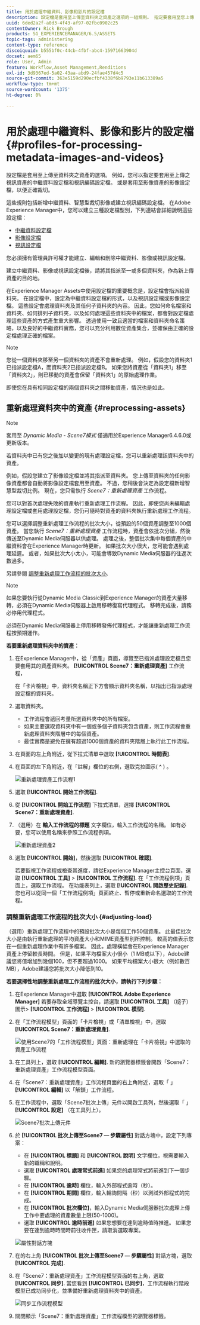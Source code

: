 ```yaml
---
title: 用於處理中繼資料、影像和影片的設定檔
description: 設定檔是套用至上傳至資料夾之資產之選項的一組規則。 指定要套用至您上傳之視訊資產的中繼資料設定檔和視訊編碼設定檔。 對於影像資產，您也可以指定要套用至影像資產的影像設定檔，以正確加以裁切。
uuid: 6ded2a2f-a0d3-4f43-af97-02fbc0902c25
contentOwner: Rick Brough
products: SG_EXPERIENCEMANAGER/6.5/ASSETS
topic-tags: administering
content-type: reference
discoiquuid: b555bf0c-44cb-4fbf-abc4-15971663904d
docset: aem65
role: User, Admin
feature: Workflow,Asset Management,Renditions
exl-id: 3d9367ed-5a02-43aa-abd9-24fae457d4c5
source-git-commit: 363e5159d290ecfbf4338f6b9793e11b613389a5
workflow-type: tm+mt
source-wordcount: '1375'
ht-degree: 0%

---
```


# 用於處理中繼資料、影像和影片的設定檔{#profiles-for-processing-metadata-images-and-videos}

設定檔是套用至上傳至資料夾之資產的選項。 例如，您可以指定要套用至上傳之視訊資產的中繼資料設定檔和視訊編碼設定檔。 或是套用至影像資產的影像設定檔，以便正確裁切。

這些規則包括新增中繼資料、智慧型裁切影像或建立視訊編碼設定檔。 在Adobe Experience Manager中，您可以建立三種設定檔型別，下列連結會詳細說明這些設定檔：

* [中繼資料設定檔](/help/assets/metadata-config.md#metadata-profiles)
* [影像設定檔](/help/assets/image-profiles.md)
* [視訊設定檔](/help/assets/video-profiles.md)

您必須擁有管理員許可權才能建立、編輯和刪除中繼資料、影像或視訊設定檔。

建立中繼資料、影像或視訊設定檔後，請將其指派至一或多個資料夾，作為新上傳資產的目的地。

在Experience Manager Assets中使用設定檔的重要概念是，設定檔會指派給資料夾。 在設定檔中，設定為中繼資料設定檔的形式，以及視訊設定檔或影像設定檔。 這些設定會處理資料夾及其任何子資料夾的內容。 因此，您如何命名檔案和資料夾、如何排列子資料夾，以及如何處理這些資料夾中的檔案，都會對設定檔處理這些資產的方式產生重大影響。
透過使用一致且適當的檔案和資料夾命名策略，以及良好的中繼資料實務，您可以充分利用數位資產集合，並確保由正確的設定檔處理正確的檔案。

>[!NOTE]
>
>您從一個資料夾移至另一個資料夾的資產不會重新處理。 例如，假設您的資料夾1已指派設定檔A，而資料夾2已指派設定檔B。 如果您將資產從「資料夾1」移至「資料夾2」，則已移動的資產會保留「資料夾1」的原始處理作業。
>
>即使您在具有相同設定檔的兩個資料夾之間移動資產，情況也是如此。

## 重新處理資料夾中的資產 {#reprocessing-assets}

>[!NOTE]
>
>套用至 *Dynamic Media - Scene7模式* 僅適用於Experience Manager6.4.6.0或更新版本。

若資料夾中已有您之後加以變更的現有處理設定檔，您可以重新處理該資料夾中的資產。

例如，假設您建立了影像設定檔並將其指派至資料夾。 您上傳至資料夾的任何影像資產都會自動將影像設定檔套用至資產。 不過，您稍後會決定為設定檔新增智慧型裁切比例。 現在，您只需執行 *Scene7：重新處理資產* 工作流程。

您可以對首次處理失敗的資產執行重新處理工作流程。 因此，即使您尚未編輯處理設定檔或套用處理設定檔，您仍可隨時對資產的資料夾執行重新處理工作流程。

您可以選擇調整重新處理工作流程的批次大小，從預設的50個資產調整至1000個資產。 當您執行 _Scene7：重新處理資產_ 工作流程時，資產會依批次分組，然後傳送至Dynamic Media伺服器以供處理。 處理之後，整個批次集中每個資產的中繼資料會在Experience Manager時更新。 如果批次大小很大，您可能會遇到處理延遲。 或者，如果批次大小太小，可能會導致Dynamic Media伺服器的往返次數過多。

另請參閱 [調整重新處理工作流程的批次大小](#adjusting-load).

>[!NOTE]
>
>如果您要執行從Dynamic Media Classic到Experience Manager的資產大量移轉，必須在Dynamic Media伺服器上啟用移轉復寫代理程式。 移轉完成後，請務必停用代理程式。
>
>必須在Dynamic Media伺服器上停用移轉發佈代理程式，才能讓重新處理工作流程按預期運作。

<!-- Batch size is the number of assets that are amalgamated into a single IPS (Dynamic Media’s Image Production System) job. When you run the Scene7: Reprocess Assets workflow, the job is triggered on IPS. The number of IPS jobs that are triggered is based on the total number of assets in the folder, divided by the batch size. For example, suppose you had a folder with 150 assets and a batch size of 50. In this case, three IPS jobs are triggered. The assets are updated when the entire batch size (50 in our example) is processed in IPS. The job then moves onto the next IPS job and so on until complete. If you increase the batch size, you may notice a longer delay with assets getting updated. -->

**若要重新處理資料夾中的資產：**

1. 在Experience Manager中，從「資產」頁面，導覽至已指派處理設定檔且您要套用其的資產資料夾。 **[!UICONTROL Scene7：重新處理資產]** 工作流程，

   在「卡片檢視」中，資料夾名稱正下方會顯示資料夾名稱，以指出已指派處理設定檔的資料夾。

1. 選取資料夾。

   * 工作流程會遞回考量所選資料夾中的所有檔案。
   * 如果主要選取資料夾中有一個或多個子資料夾包含資產，則工作流程會重新處理資料夾階層中的每個資產。
   * 最佳實務是避免在擁有超過1000個資產的資料夾階層上執行此工作流程。

1. 在頁面的左上角附近，從下拉式清單中選取 **[!UICONTROL 時間表]**.
1. 在頁面的左下角附近，在「註解」欄位的右側，選取克拉圖示( **^** ) 。

   ![重新處理資產工作流程1](/help/assets/assets/reprocess-assets1.png)

1. 選取 **[!UICONTROL 開始工作流程]**.
1. 從 **[!UICONTROL 開始工作流程]** 下拉式清單，選擇 **[!UICONTROL Scene7：重新處理資產]**.
1. （選用）在 **輸入工作流程的標題** 文字欄位，輸入工作流程的名稱。 如有必要，您可以使用名稱來參照工作流程例項。

   ![重新處理資產2](/help/assets/assets/reprocess-assets2.png)

1. 選取 **[!UICONTROL 開始]**，然後選取 **[!UICONTROL 確認]**.

   若要監視工作流程或檢查其進度，請從Experience Manager主控台頁面，選取 **[!UICONTROL 工具]** > **[!UICONTROL 工作流程]**. 在「工作流程例項」頁面上，選取工作流程。 在功能表列上，選取 **[!UICONTROL 開啟歷史記錄]**. 您也可以從同一個「工作流程例項」頁面終止、暫停或重新命名選取的工作流程。

### 調整重新處理工作流程的批次大小 {#adjusting-load}

（選用）重新處理工作流程中的預設批次大小是每個工作50個資產。 此最佳批次大小是由執行重新處理的平均資產大小和MIME資產型別所控制。 較高的值表示您在一個重新處理作業中有許多檔案。 因此，處理橫幅會在Experience Manager資產上停留較長時間。 但是，如果平均檔案大小很小（1 MB或以下），Adobe建議您將值增加到幾個100，但不要超過1000。 如果平均檔案大小很大（例如數百MB），Adobe建議您將批次大小降低到10。

**若要選擇性地調整重新處理工作流程的批次大小，請執行下列步驟：**

1. 在Experience Manager中選取 **[!UICONTROL Adobe Experience Manager]** 若要存取全域導覽主控台，請選取 **[!UICONTROL 工具]** （槌子）圖示> **[!UICONTROL 工作流程]** > **[!UICONTROL 模型]**.
1. 在「工作流程模型」頁面的「卡片檢視」或「清單檢視」中，選取 **[!UICONTROL Scene7：重新處理資產]**.

   ![使用Scene7的「工作流程模型」頁面：重新處理在「卡片檢視」中選取的資產工作流程](/help/assets/assets-dm/reprocess-assets7.png)

1. 在工具列上，選取 **[!UICONTROL 編輯]**. 新的瀏覽器標籤會開啟「Scene7：重新處理資產」工作流程模型頁面。
1. 在「Scene7：重新處理資產」工作流程頁面的右上角附近，選取「 」 **[!UICONTROL 編輯]** 以「解鎖」工作流程。
1. 在工作流程中，選取「Scene7批次上傳」元件以開啟工具列，然後選取「 」 **[!UICONTROL 設定]** （在工具列上）。

   ![Scene7批次上傳元件](/help/assets/assets-dm/reprocess-assets8.png)

1. 於 **[!UICONTROL 批次上傳至Scene7 — 步驟屬性]** 對話方塊中，設定下列專案：
   * 在 **[!UICONTROL 標題]** 和 **[!UICONTROL 說明]** 文字欄位，視需要輸入新的職稱和說明。
   * 選取 **[!UICONTROL 處理常式前進]** 如果您的處理常式將前進到下一個步驟。
   * 在 **[!UICONTROL 逾時]** 欄位，輸入外部程式逾時（秒）。
   * 在 **[!UICONTROL 期間]** 欄位，輸入輪詢間隔（秒）以測試外部程式的完成。
   * 在 **[!UICONTROL 批次欄位]**，輸入Dynamic Media伺服器批次處理上傳工作中要處理的資產數量上限(50-1000)。
   * 選取 **[!UICONTROL 逾時前進]** 如果您想要在達到逾時值時推進。 如果您要在達到逾時時間時前往收件匣，請取消選取專案。

   ![屬性對話方塊](/help/assets/assets-dm/reprocess-assets3.png)

1. 在的右上角 **[!UICONTROL 批次上傳至Scene7 — 步驟屬性]** 對話方塊，選取 **[!UICONTROL 完成]**.

1. 在「Scene7：重新處理資產」工作流程模型頁面的右上角，選取 **[!UICONTROL 同步]**. 當您看到 **[!UICONTROL 已同步]**，工作流程執行階段模型已成功同步化，並準備好重新處理資料夾中的資產。

   ![同步工作流程模型](/help/assets/assets-dm/reprocess-assets1.png)

1. 關閉顯示「Scene7：重新處理資產」工作流程模型的瀏覽器標籤。

<!--1. Return to the browser tab that has the open Workflow Models page, then press **Esc** to exit the selection.
1. In the upper-left corner of the page, select **[!UICONTROL Adobe Experience Manager]** to access the global navigation console, then select the **[!UICONTROL Tools]** (hammer) icon > **[!UICONTROL General > CRXDE Lite]**.
1. In the folder tree on the left side of the CRXDE Lite page, navigate to the following location:

   `/conf/global/settings/workflow/models/scene7_reprocess_assets/jcr:content/flow/reprocess/metaData`

   ![CRXDE Lite](/help/assets/assets/workflow-models9.png)

1. On the right side of the CRXDE Lite page, in the lower portion, enter the following name, type, and value in its respective field:
    * **[!UICONTROL Name]**: `reprocess-batch-size`
    * **[!UICONTROL Type]**: `Long`
    * **[!UICONTROL Value]**: enter a default value (50-1000) for the batch size
1. In the lower-right corner, select **[!UICONTROL Add]**. The new property appears as the following:

    ![Saving the new property](/help/assets/assets/workflow-models10.png)

1. On the menu bar of the CRXDE Lite page, select **[!UICONTROL Save All]**.
1. In the upper-left corner of the page, select **[!UICONTROL CRXDE Lite]** to return to the main Experience Manager console
1. Repeat steps 1-7 to re-synchronize the new batch size to the Scene7: Reprocess Assets workflow model.-->
